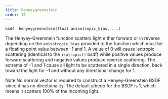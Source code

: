 ```yaml
---
title: henyeygreenstein
order: 13
---
```

`bsdf  henyeygreenstein(float anisotropic_bias, ...)`

The Henyey-Greenstein function scatters light either forward or in reverse depending on the `anisotropic_bias` provided to the function which must be a floating point value between -1 and 1. A value of 0 will cause isotropic scattering (identical to the `isotropic()` bsdf) while positive values produce forward scattering and negative values produce reverse scattering. The extrema of -1 and 1 cause all light to be scattered in a single direction, back toward the light for -1 and without any directional change for 1.

Note
No normal vector is required to construct a Henyey-Greenstein BSDF since it has no directionality. The default albedo for the BSDF is 1, which means it scatters 100% of the incoming light.
